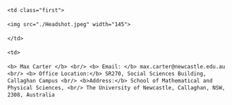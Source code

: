 <table cellspacing="0" cellpadding="0">

  <tr>
  
    <td class="first"> 
    
    <img src="./Headshot.jpeg" width="145"> 
    
    </td> 
    
    <td> 
    
    <b> Max Carter </b> <br/> <b> Email: </b> max.carter@newcastle.edu.au <br/> <b> Office Location:</b> SR270, Social Sciences Building, Callaghan Campus <br/> <b>Address:</b> School of Mathematical and Physical Sciences, <br/> The University of Newcastle, Callaghan, NSW, 2308, Australia
    
  </tr>
  
</table>
